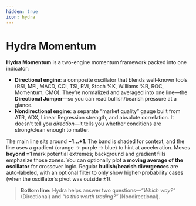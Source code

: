 ```yaml
---
hidden: true
icon: hydra
---
```


# Hydra Momentum

**Hydra Momentum** is a two-engine momentum framework packed into one indicator:

* **Directional engine**: a composite oscillator that blends well-known tools (RSI, MFI, MACD, CCI, TSI, RVI, Stoch %K, Williams %R, ROC, Momentum, CMO). They’re normalized and averaged into one line—the **Directional Jumper**—so you can read bullish/bearish pressure at a glance.
* **Nondirectional engine**: a separate “market quality” gauge built from ATR, ADX, Linear Regression strength, and absolute correlation. It doesn’t tell you _direction_—it tells you whether conditions are strong/clean enough to matter.

The main line sits around **−1…+1**. The band is shaded for context, and the line uses a gradient (orange → purple → blue) to hint at acceleration. Moves **beyond ±1** mark potential extremes; background and gradient fills emphasize those zones. You can optionally plot a **moving average of the oscillator** for crossover logic. Regular **bullish/bearish divergences** are auto-labeled, with an optional filter to only show higher-probability cases (when the oscillator’s pivot was outside ±1).

> **Bottom line:** Hydra helps answer two questions—_“Which way?”_ (Directional) and _“Is this worth trading?”_ (Nondirectional).
